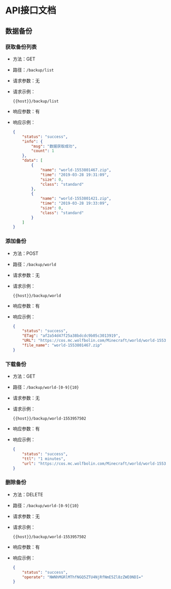 # API接口文档

## 数据备份

### 获取备份列表

* 方法：GET

* 路径：`/backup/list`

* 请求参数：无

* 请求示例：

  ```
  {{host}}/backup/list
  ```

* 响应参数：有

* 响应示例：

  ```json
  {
      "status": "success",
      "info": {
          "msg": "数据获取成功",
          "count": 1
      },
      "data": [
          {
              "name": "world-1553801467.zip",
              "time": "2019-03-28 19:31:09",
              "size": 0,
              "class": "standard"
          },
          {
              "name": "world-1553801421.zip",
              "time": "2019-03-28 19:33:09",
              "size": 0,
              "class": "standard"
          }
      ]
  }
  ```

### 添加备份


* 方法：POST

* 路径：`/backup/world`

* 请求参数：无

* 请求示例：

  ```
  {{host}}/backup/world
  ```

* 响应参数：有

* 响应示例：

  ```json
  {
      "status": "success",
      "ETag": "af2a54d47f25a38bdcdc9b05c3013919",
      "URL": "https://cos.mc.wolfbolin.com/Minecraft/world/world-1553801467.zip",
      "file_name": "world-1553801467.zip"
  }
  ```

### 下载备份

* 方法：GET

* 路径：`/backup/world-[0-9]{10}`

* 请求参数：无

* 请求示例：

  ```
  {{host}}/backup/world-1553957502
  ```

* 响应参数：有

* 响应示例：

  ```json
  {
      "status": "success",
      "ttl": "1 minutes",
      "url": "https://cos.mc.wolfbolin.com/Minecraft/world/world-1553801467.zip"
  }
  ```

### 删除备份

* 方法：DELETE

* 路径：`/backup/world-[0-9]{10}`

* 请求参数：无

* 请求示例：

  ```
  {{host}}/backup/world-1553957502
  ```

* 响应参数：有

* 响应示例：

  ```json
  {
      "status": "success",
      "operate": "NWNhMGRlMThfNGQ5ZTU4NjRfNmE5Zl8zZWE0NDI="
  }
  ```
